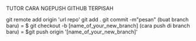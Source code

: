 TUTOR CARA NGEPUSH GITHUB TERPISAH

git remote add origin 'url repo'
git add .
git commit -m"pesan"
(buat branch baru) = $ git checkout -b [name_of_your_new_branch]
(cara push di branch baru) = $git push origin '[name_of_your_new_branch]'
